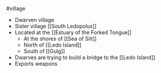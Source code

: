 #village 

- Dwarven village
- Sister village [[South Ledopolus]]
- Located at the [[Estuary of the Forked Tongue]]
	- At the shores of [[Sea of Silt]]
	- North of [[Ledo Island]]
	- South of [[Gulg]]
- Dwarves are trying to build a bridge to the [[Ledo Island]]
- Exports weapons